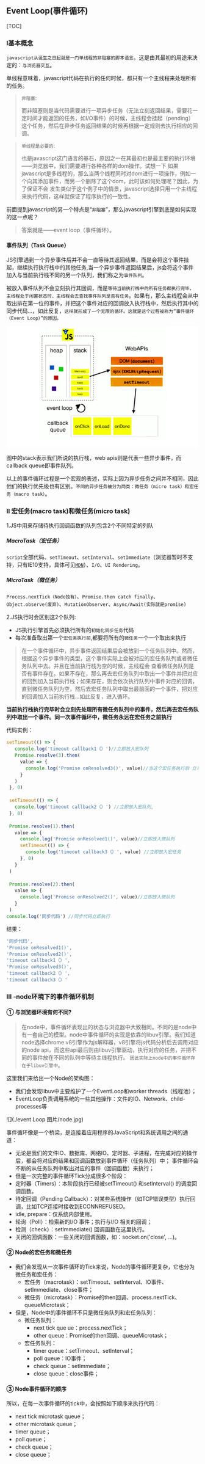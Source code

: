 ## Event Loop(事件循环)

[TOC]





### Ⅰ基本概念

`javascript从诞生之日起就是一门单线程的非阻塞的脚本语言`。这是由其最初的用途来决定的：`与浏览器交互`。

单线程意味着，javascript代码在执行的任何时候，都只有一个主线程来处理所有的任务。

> `非阻塞`:
>
> 而非阻塞则是当代码需要进行一项异步任务（无法立刻返回结果，需要花一定时间才能返回的任务，如I/O事件）的时候，主线程会挂起（pending）这个任务，然后在异步任务返回结果的时候再根据一定规则去执行相应的回调。



> `单线程是必要的`:
>
> 也是javascript这门语言的基石，原因之一在其最初也是最主要的执行环境——浏览器中，我们需要进行各种各样的dom操作。试想一下 如果javascript是多线程的，那么当两个线程同时对dom进行一项操作，例如一个向其添加事件，而另一个删除了这个dom，此时该如何处理呢？因此，为了保证不会 发生类似于这个例子中的情景，javascript选择只用一个主线程来执行代码，这样就保证了程序执行的一致性。



前面提到javascript的另一个特点是“`非阻塞`”，那么javascript引擎到底是如何实现的这一点呢？

>答案就是——event loop（事件循环）。



#### 事件队列（Task Queue）

JS引擎遇到一个异步事件后并不会一直等待其返回结果，而是会将这个事件挂起，继续执行执行栈中的其他任务,当一个异步事件返回结果后，js会将这个事件加入与当前执行栈不同的另一个队列，我们称之为`事件队列`。

被放入事件队列不会立刻执行其回调，而是`等待当前执行栈中的所有任务都执行完毕， 主线程处于闲置状态时，主线程会去查找事件队列是否有任务`。如果有，那么主线程会从中取出排在第一位的事件，并把这个事件对应的回调放入执行栈中，然后执行其中的同步代码...，如此反复，`这样就形成了一个无限的循环。这就是这个过程被称为“事件循环（Event Loop）”的原因。`

<img src="./事件/事件轮询.png" style="zoom:67%;" />

图中的stack表示我们所说的执行栈，web apis则是代表一些异步事件，而callback queue即事件队列。

以上的事件循环过程是一个宏观的表述，实际上因为异步任务之间并不相同，因此他们的执行优先级也有区别。`不同的异步任务被分为两类：微任务（micro task）和宏任务（macro task）`。



### Ⅱ 宏任务(**macro task**)和微任务(**micro task**)

1.JS中用来存储待执行回调函数的队列包含2个不同特定的列队

##### MacroTask（宏任务）

`script`全部代码、`setTimeout`、`setInterval`、`setImmediate`（浏览器暂时不支持，只有IE10支持，具体可见[`MDN`](https://link.juejin.cn?target=https%3A%2F%2Fdeveloper.mozilla.org%2Fzh-CN%2Fdocs%2FWeb%2FAPI%2FWindow%2FsetImmediate)）、`I/O`、`UI Rendering`。



##### MicroTask（微任务）

`Process.nextTick（Node独有）`、`Promise.then catch finally`、`Object.observe(废弃)`、`MutationObserver`、`Async/Await(实际就是promise)`



2.JS执行时会区别这2个队列:

- JS执行引擎首先必须执行所有的`初始化同步任务`代码
- 每次准备取出第一个`宏任务执行前`,都要将所有的`微任务`一个一个取出来执行



> 在一个事件循环中，异步事件返回结果后会被放到一个任务队列中。然而，根据这个异步事件的类型，这个事件实际上会被对应的宏任务队列或者微任务队列中去。并且在当前执行栈为空的时候，主线程会 查看微任务队列是否有事件存在。如果不存在，那么再去宏任务队列中取出一个事件并把对应的回到加入当前执行栈；如果存在，则会依次执行队列中事件对应的回调，直到微任务队列为空，然后去宏任务队列中取出最前面的一个事件，把对应的回调加入当前执行栈...如此反复，进入循环。

**当前执行栈执行完毕时会立刻先处理所有微任务队列中的事件，然后再去宏任务队列中取出一个事件。同一次事件循环中，微任务永远在宏任务之前执行**



代码实例：

```js
setTimeout(() => { 
   console.log('timeout callback1（）')//立即放入宏队列
   Promise.resolve(3).then(
     value => { 
       console.log('Promise onResolved3()', value)//当这个宏任务执行后 立马放入微队列,所以这个微任务执行完后下个宏任务才能执行 
     }
   )
 }, 0)

 setTimeout(() => { 
   console.log('timeout callback2（）') //立即放入宏队列,
 }, 0)

 Promise.resolve(1).then(
   value => { 
     console.log('Promise onResolved1()', value)//立即放入微队列
     setTimeout(() => {
       console.log('timeout callback3（）', value) //立即放入宏任务
     }, 0)
   }
 )

 Promise.resolve(2).then(
   value => { 
     console.log('Promise onResolved2()', value)//立即放入微队列
   }
 )
console.log('同步代码') //同步代码立即执行
```

结果：

```js
'同步代码',
'Promise onResolved1()',
'Promise onResolved2()',
'timeout callback1（）',
'Promise onResolved3()',
'timeout callback2（）',
'timeout callback3（）'
```



### Ⅲ -**node环境下的事件循环机制**

#### ① **与浏览器环境有何不同?**

> 在node中，事件循环表现出的状态与浏览器中大致相同。不同的是node中有一套自己的模型。node中事件循环的实现是依靠的libuv引擎。我们知道node选择chrome v8引擎作为js解释器，v8引擎将js代码分析后去调用对应的node api，而这些api最后则由libuv引擎驱动，执行对应的任务，并把不同的事件放在不同的队列中等待主线程执行。 `因此实际上node中的事件循环存在于libuv引擎中`。

这里我们来给出一个Node的架构图：

- 我们会发现libuv中主要维护了一个EventLoop和worker threads（线程池）；
- EventLoop负责调用系统的一些其他操作：文件的IO、Network、child-processes等

![](./event Loop 图片/node.jpg)

事件循环像是一个桥梁，是连接着应用程序的JavaScript和系统调用之间的通道：

- 无论是我们的文件IO、数据库、网络IO、定时器、子进程，在完成对应的操作后，都会将对应的结果和回调函数放到事件循环（任务队列）中；
  事件循环会不断的从任务队列中取出对应的事件（回调函数）来执行；
-  但是一次完整的事件循环Tick分成很多个阶段：
  - 定时器（Timers）：本阶段执行已经被setTimeout() 和setInterval() 的调度回调函数。
  - 待定回调（Pending Callback）：对某些系统操作（如TCP错误类型）执行回调，比如TCP连接时接收到ECONNREFUSED。
  - idle, prepare：仅系统内部使用。
  - 轮询（Poll）：检索新的I/O 事件；执行与I/O 相关的回调；
  - 检测（check）：setImmediate() 回调函数在这里执行。
  - 关闭的回调函数：一些关闭的回调函数，如：socket.on('close', ...)。



#### ② Node的宏任务和微任务

- 我们会发现从一次事件循环的Tick来说，Node的事件循环更复杂，它也分为微任务和宏任务：
  - 宏任务（macrotask）：setTimeout、setInterval、IO事件、setImmediate、close事件；
  - 微任务（microtask）：Promise的then回调、process.nextTick、queueMicrotask；
- 但是，Node中的事件循环不只是微任务队列和宏任务队列：
  - 微任务队列：
    - next tick que ue：process.nextTick；
    -  other queue：Promise的then回调、queueMicrotask；
  - 宏任务队列：
    - timer queue：setTimeout、setInterval；
    - poll queue：IO事件；
    - check queue：setImmediate；
    - close queue：close事件；



#### ③ Node事件循环的顺序

所以，在每一次事件循环的tick中，会按照如下顺序来执行代码：

- next tick microtask queue；
- other microtask queue；
- timer queue；
- poll queue；
- check queue；
- close queue；
